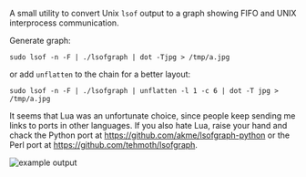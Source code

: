 
A small utility to convert Unix `lsof` output to a graph showing FIFO and UNIX interprocess communication.

Generate graph:

````shell
sudo lsof -n -F | ./lsofgraph | dot -Tjpg > /tmp/a.jpg
````

or add `unflatten` to the chain for a better layout:

````shell
sudo lsof -n -F | ./lsofgraph | unflatten -l 1 -c 6 | dot -T jpg > /tmp/a.jpg
````

It seems that Lua was an unfortunate choice, since people keep sending me links to ports in other languages. If you also hate Lua, raise your hand and chack the Python port at https://github.com/akme/lsofgraph-python or the Perl port at https://github.com/tehmoth/lsofgraph.

![example output](/example.jpg)



